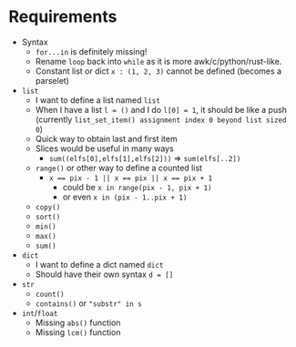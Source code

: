 # Requirements

- Syntax
  - `for...in` is definitely missing!
  - Rename `loop` back into `while` as it is more awk/c/python/rust-like.
  - Constant list or dict `x : (1, 2, 3)` cannot be defined (becomes a parselet)
- `list`
  - I want to define a list named `list`
  - When I have a list `l = ()` and I do `l[0] = 1`, it should be like a push (currently `list_set_item() assignment index 0 beyond list sized 0`)
  - Quick way to obtain last and first item
  - Slices would be useful in many ways
    - `sum((elfs[0],elfs[1],elfs[2]))` => `sum(elfs[..2])`
  - `range()` or other way to define a counted list
    - `x == pix - 1 || x == pix || x == pix + 1`
      - could be `x in range(pix - 1, pix + 1)`
      - or even `x in (pix - 1..pix + 1)`
  - `copy()`
  - `sort()`
  - `min()`
  - `max()`
  - `sum()`
- `dict`
  - I want to define a dict named `dict`
  - Should have their own syntax `d = []`
- `str`
  - `count()`
  - `contains()` or `"substr" in s`
- `int`/`float`
  - Missing `abs()` function
  - Missing `lcm()` function
